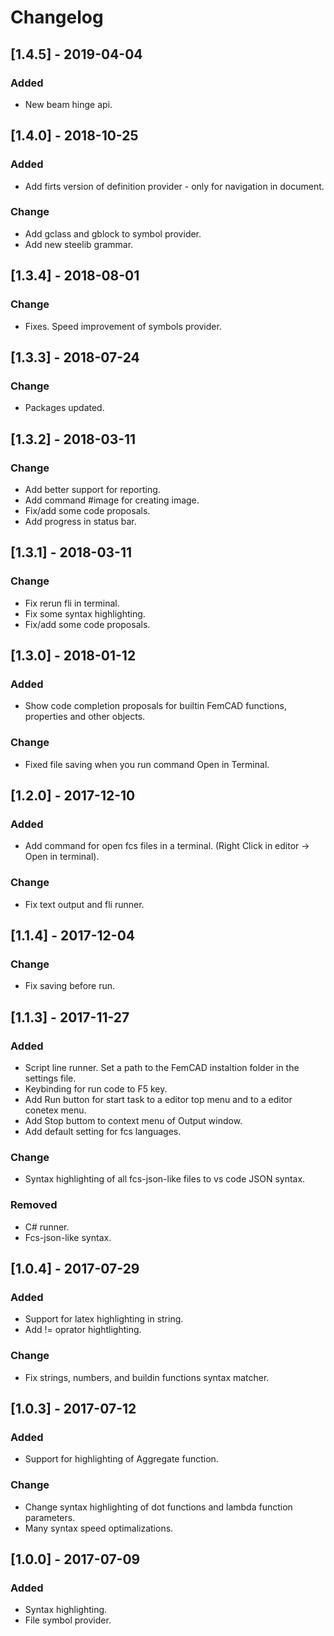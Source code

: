 # Changelog

## [1.4.5] - 2019-04-04

### Added
- New beam hinge api.

## [1.4.0] - 2018-10-25

### Added
- Add firts version of definition provider - only for navigation in document.

### Change
- Add gclass and gblock to symbol provider.
- Add new steelib grammar.

## [1.3.4] - 2018-08-01

### Change
- Fixes. Speed improvement of symbols provider.

## [1.3.3] - 2018-07-24

### Change
- Packages updated.

## [1.3.2] - 2018-03-11

### Change
- Add better support for reporting.
- Add command #image for creating image.
- Fix/add some code proposals.
- Add progress in status bar.

## [1.3.1] - 2018-03-11

### Change
- Fix rerun fli in terminal.
- Fix some syntax highlighting.
- Fix/add some code proposals.


## [1.3.0] - 2018-01-12

### Added
- Show code completion proposals for builtin FemCAD functions, properties and other objects.

### Change
- Fixed file saving when you run command Open in Terminal.



## [1.2.0] - 2017-12-10

### Added
- Add command for open fcs files in a terminal. (Right Click in editor -> Open in terminal).

### Change
- Fix text output and fli runner.



## [1.1.4] - 2017-12-04

### Change
- Fix saving before run.

## [1.1.3] - 2017-11-27

### Added
- Script line runner. Set a path to the FemCAD instaltion folder in the settings file. 
- Keybinding for run code to F5 key.
- Add Run button for start task to a editor top menu and to a editor conetex menu.
- Add Stop buttom to context menu of Output window.
- Add default setting for fcs languages.

### Change
- Syntax highlighting of all fcs-json-like files to vs code JSON syntax.

### Removed
- C# runner.
- Fcs-json-like syntax.



## [1.0.4] - 2017-07-29

### Added
- Support for latex highlighting in string.
- Add != oprator hightlighting.

### Change
- Fix strings, numbers, and buildin functions syntax matcher.



## [1.0.3] - 2017-07-12

### Added
- Support for highlighting of Aggregate function.

### Change
- Change syntax highlighting of dot functions and lambda function parameters.
- Many syntax speed optimalizations.



## [1.0.0] - 2017-07-09
### Added
- Syntax highlighting.
- File symbol provider.

